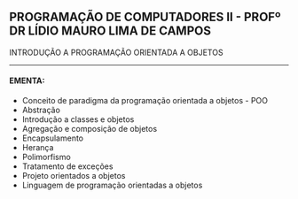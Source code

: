 <h2> PROGRAMAÇÃO DE COMPUTADORES II - PROFº DR LÍDIO MAURO LIMA DE CAMPOS </h2>
<p> INTRODUÇÃO A PROGRAMAÇÃO ORIENTADA A OBJETOS </p>
<hr>
<h4>EMENTA:</h4>
<ul>
  <li>Conceito de paradigma da programação orientada a objetos - POO</li>
  <li>Abstração</li>
  <li>Introdução a classes e objetos</li>
  <li>Agregação e composição de objetos</li>
  <li>Encapsulamento</li>
  <li>Herança</li>
  <li>Polimorfismo</li>
  <li>Tratamento de exceções</li>
  <li>Projeto orientados a objetos</li>
  <li>Linguagem de programação orientadas a objetos</li>
</ul>
